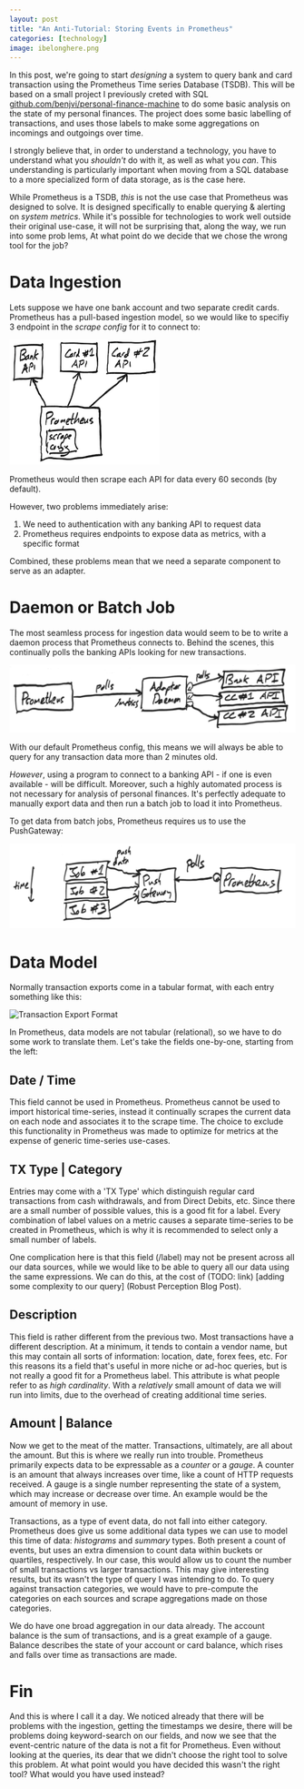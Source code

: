 ```yaml
---
layout: post
title: "An Anti-Tutorial: Storing Events in Prometheus"
categories: [technology]
image: ibelonghere.png
---
```


In this post, we're going to start _designing_ a system to query bank and card transaction using the Prometheus Time series Database (TSDB). This will be based on a small project I previously creted with SQL [github.com/benjvi/personal-finance-machine](github.com/benjvi/personal-finance-machine) to do some basic analysis on the state of my personal finances. The project does some basic labelling of transactions, and uses those labels to make some aggregations on incomings and outgoings over time.

I strongly believe that, in order to understand a technology, you have to understand what you _shouldn't_ do with it, as well as what you _can_. This understanding is particularly important when moving from a SQL database to a more specialized form of data storage, as is the case here.

While Prometheus is a TSDB, _this_ is not the use case that Prometheus was designed to solve. It is designed specifically to enable querying & alerting on _system metrics_. While it's possible for technologies to work well outside their original use-case, it will not be surprising that, along the way, we run into some prob lems, At what point do we decide that we chose the wrong tool for the job?

# Data Ingestion

Lets suppose we have one bank account and two separate credit cards. Prometheus has a pull-based ingestion model, so we would like to specifiy 3 endpoint in the _scrape config_ for it to connect to:

![scraping](/img/prometheus-scraping.png)

Prometheus would then scrape each API for data every 60 seconds (by default).

However, two problems immediately arise:
1. We need to authentication with any banking API to request data
1. Prometheus requires endpoints to expose data as metrics, with a specific format

Combined, these problems mean that we need a separate component to serve as an adapter.

# Daemon or Batch Job

The most seamless process for ingestion data would seem to be to write a daemon process that Prometheus connects to. Behind the scenes, this continually polls the banking APIs looking for new transactions.

![Adapter Daemon](img/adapter-daemon.png)

With our default Prometheus config, this means we will always be able to query for any transaction data more than 2 minutes old.

_However_, using a program to connect to a banking API - if one is even available - will be difficult. Moreover, such a highly automated process is not necessary for analysis of personal finances. It's perfectly adequate to manually export data and then run a batch job to load it into Prometheus. 

To get data from batch jobs, Prometheus requires us to use the PushGateway:

![Push Gateway](img/push-gateway.png)

# Data Model

Normally transaction exports come in a tabular format, with each entry something like this:

![Transaction Export Format](img/transaction-exports-format)

In Prometheus, data models are not tabular (relational), so we have to do some work to translate them. Let's take the fields one-by-one, starting from the left:

## Date / Time

This field cannot be used in Prometheus. Prometheus cannot be used to import historical time-series, instead it continually scrapes the current data on each node and associates it to the scrape time. The choice to exclude this functionality in Prometheus was made to optimize for metrics at the expense of generic time-series use-cases.

## TX Type | Category

Entries may come with a 'TX Type' which distinguish regular card transactions from cash withdrawals, and from Direct Debits, etc. Since there are a small number of possible values, this is a good fit for a label. Every combination of label values on a metric causes a separate time-series to be created in Prometheus, which is why it is recommended to select only a small number of labels. 

One complication here is that this field (/label) may not be present across all our data sources, while we would like to be able to query all our data using the same expressions. We can do this, at the cost of (TODO: link) [adding some complexity to our query] (Robust Perception Blog Post).

## Description

This field is rather different from the previous two. Most transactions have a different description. At a minimum, it tends to contain a vendor name, but this may contain all sorts of information: location, date, forex fees, etc. For this reasons its a field that's useful in more niche or ad-hoc queries, but is not really a good fit for a Prometheus label. This attribute is what people refer to as _high cardinality_. With a *relatively* small amount of data we will run into limits, due to the overhead of creating additional time series.

## Amount | Balance 

Now we get to the meat of the matter. Transactions, ultimately, are all about the amount. But this is where we really run into trouble. Prometheus primarily expects data to be expressable as a _counter_ or a _gauge_. A counter is an amount that always increases over time, like a count of HTTP requests received. A gauge is a single number representing the state of a system, which may increase or decrease over time. An example would be the amount of memory in use. 

Transactions, as a type of event data, do not fall into either category. Prometheus does give us some additional data types we can use to model this time of data: _histograms_ and _summary_ types. Both present a count of events, but uses an extra dimension to count data within buckets or quartiles, respectively. In our case, this would allow us to count the number of small transactions vs larger transactions. This may give interesting results, but its wasn't the type of query I was intending to do. To query against transaction categories, we would have to pre-compute the categories on each sources and scrape aggregations made on those categories. 

We do have one broad aggregation in our data already. The account balance is the sum of transactions, and is a great example of a gauge. Balance describes the state of your account or card balance, which rises and falls over time as transactions are made.

# Fin

And this is where I call it a day. We noticed already that there will be problems with the ingestion, getting the timestamps we desire, there will be problems doing keyword-search on our fields, and now we see that the event-centric nature of the data is not a fit for Prometheus. Even without looking at the queries, its dear that we didn't choose the right tool to solve this problem. At what point would you have decided this wasn't the right tool? What would you have used instead?
